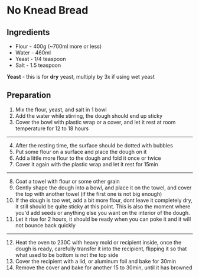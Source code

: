 # No Knead Bread

## Ingredients  

- Flour - 400g (~700ml more or less) 
- Water - 460ml
- Yeast - 1/4 teaspoon  
- Salt - 1.5 teaspoon  


**Yeast** - this is for **dry** yeast, multiply by 3x if using wet yeast

## Preparation  

1. Mix the flour, yeast, and salt in 1 bowl
2. Add the water while stirring, the dough should end up sticky
3. Cover the bowl with plastic wrap or a cover, and let it rest at room temperature for 12 to 18 hours
  
---

4. After the resting time, the surface should be dotted with bubbles
5. Put some flour on a surface and place the dough on it
6. Add a little more flour to the dough and fold it once or twice
7. Cover it again with the plastic wrap and let it rest for 15min

---

8. Coat a towel with flour or some other grain  
9. Gently shape the dough into a bowl, and place it on the towel, and cover the top with another towel (if the first one is not big enough)  
10. If the dough is too wet, add a bit more flour, dont leave it completely dry, it still should be quite sticky at this point. This is also the moment where you'd add seeds or anything else you want on the interior of the dough.
11. Let it rise for 2 hours, it should be ready when you can poke it and it will not bounce back quickly

---

12. Heat the oven to 230C with heavy mold or recipient inside, once the dough is ready, carefully transfer it into the recipient, flipping it so that what used to be bottom is not the top side
13. Cover the recipient with a lid, or aluminum foil and bake for 30min
14. Remove the cover and bake for another 15 to 30min, until it has browned

